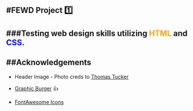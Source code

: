 #FEWD Project :one:
---
###Testing web design skills utilizing <span style='color:orange'>HTML</span> and <span style='color:blue'>CSS</span>.
---
##Acknowledgements
---
- Header Image - Photo creds to [Thomas Tucker](https://unsplash.com/search/photos/japan-red)

- [Graphic Burger](https://graphicburger.com/)  👍

- [FontAwesome Icons](https://fontawesome.com/)
